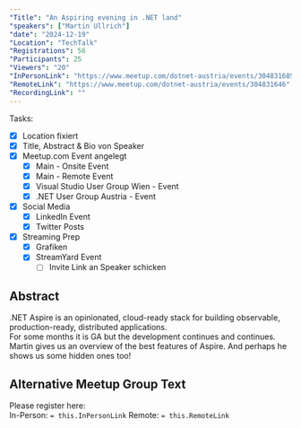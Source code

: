 ```yaml
---
"Title": "An Aspiring evening in .NET land"
"speakers": ["Martin Ullrich"]
"date": "2024-12-19"
"Location": "TechTalk"
"Registrations": 56
"Participants": 25
"Viewers": "20"
"InPersonLink": "https://www.meetup.com/dotnet-austria/events/304831685"
"RemoteLink": "https://www.meetup.com/dotnet-austria/events/304831646"
"RecordingLink": ""
---
```

Tasks:
- [x] Location fixiert
- [x] Title, Abstract & Bio von Speaker
- [x] Meetup.com Event angelegt
	- [x] Main - Onsite Event
	- [x] Main - Remote Event
	- [x] Visual Studio User Group Wien - Event
	- [x] .NET User Group Austria - Event
- [x] Social Media
	- [x] LinkedIn Event
	- [x] Twitter Posts
- [x] Streaming Prep
	- [x] Grafiken
	- [x] StreamYard Event
		- [ ] Invite Link an Speaker schicken

## Abstract

.NET Aspire is an opinionated, cloud-ready stack for building observable, production-ready, distributed applications.  
For some months it is GA but the development continues and continues.  
Martin gives us an overview of the best features of Aspire. And perhaps he shows us some hidden ones too!

## Alternative Meetup Group Text

Please register here:  
In-Person: `= this.InPersonLink`
Remote: `= this.RemoteLink`